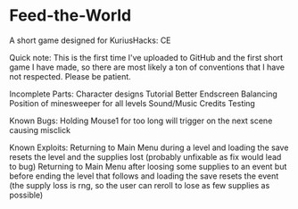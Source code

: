 # Feed-the-World
A short game designed for KuriusHacks: CE

Quick note: This is the first time I've uploaded to GitHub and the first short game I have made, so there are most likely a ton of conventions that I have not respected. Please be patient.

Incomplete Parts:
  Character designs
  Tutorial
  Better Endscreen
  Balancing
  Position of minesweeper for all levels
  Sound/Music
  Credits
  Testing

Known Bugs:
  Holding Mouse1 for too long will trigger on the next scene causing misclick

Known Exploits:
  Returning to Main Menu during a level and loading the save resets the level and the supplies lost (probably unfixable as fix would lead to bug)
  Returning to Main Menu after loosing some supplies to an event but before ending the level that follows and loading the save resets the event (the supply loss is rng, so the   user can reroll to lose as few supplies as possible)
